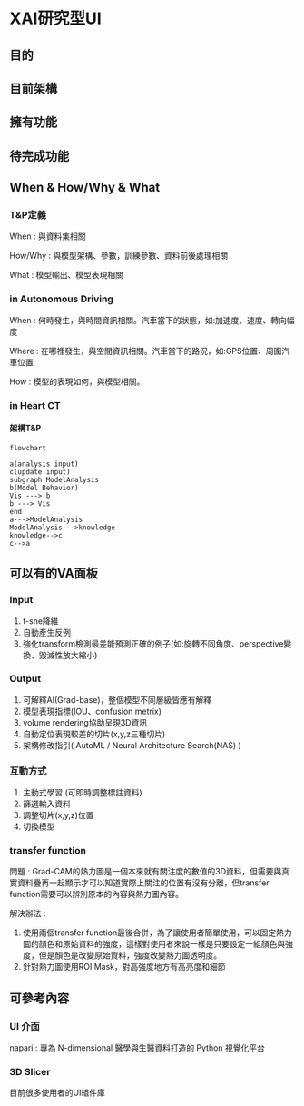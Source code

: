 # XAI研究型UI

## 目的

## 目前架構

## 擁有功能

## 待完成功能

## When & How/Why & What

### T&P定義

When : 與資料集相關

How/Why : 與模型架構、參數，訓練參數、資料前後處理相關

What : 模型輸出、模型表現相關

### in Autonomous Driving

When : 何時發生，與時間資訊相關。汽車當下的狀態，如:加速度、速度、轉向幅度

Where : 在哪裡發生，與空間資訊相關。汽車當下的路況，如:GPS位置、周圍汽車位置

How : 模型的表現如何，與模型相關。

### in Heart CT 


#### 架構T&P 

```mermaid
flowchart

a(analysis input)
c(update input)
subgraph ModelAnalysis
b(Model Behavior)
Vis ---> b
b ---> Vis
end
a--->ModelAnalysis
ModelAnalysis--->knowledge
knowledge-->c
c-->a
```

## 可以有的VA面板


### Input

1. t-sne降維
2. 自動產生反例
3. 強化transform檢測最差能預測正確的例子(如:旋轉不同角度、perspective變換、毀滅性放大縮小)

### Output

1. 可解釋AI(Grad-base)，整個模型不同層級皆應有解釋
2. 模型表現指標(IOU、confusion metrix)
3. volume rendering協助呈現3D資訊
4. 自動定位表現較差的切片(x,y,z三種切片)
5. 架構修改指引( AutoML / Neural Architecture Search(NAS) )

### 互動方式

1. 主動式學習 (可即時調整標註資料)
2. 篩選輸入資料
3. 調整切片(x,y,z)位置
4. 切換模型

### transfer function

問題 : 
Grad-CAM的熱力圖是一個本來就有關注度的數值的3D資料，但需要與真實資料疊再一起顯示才可以知道實際上關注的位置有沒有分離，但transfer function需要可以辨別原本的內容與熱力圖內容。

解決辦法 : 
1. 使用兩個transfer function最後合併，為了讓使用者簡單使用，可以固定熱力圖的顏色和原始資料的強度，這樣對使用者來說一樣是只要設定一組顏色與強度，但是顏色是改變原始資料，強度改變熱力圖透明度。
2. 針對熱力圖使用ROI Mask，對高強度地方有高亮度和細節


## 可參考內容

### UI 介面

napari : 專為 N-dimensional 醫學與生醫資料打造的 Python 視覺化平台

### 3D Slicer

目前很多使用者的UI組件庫